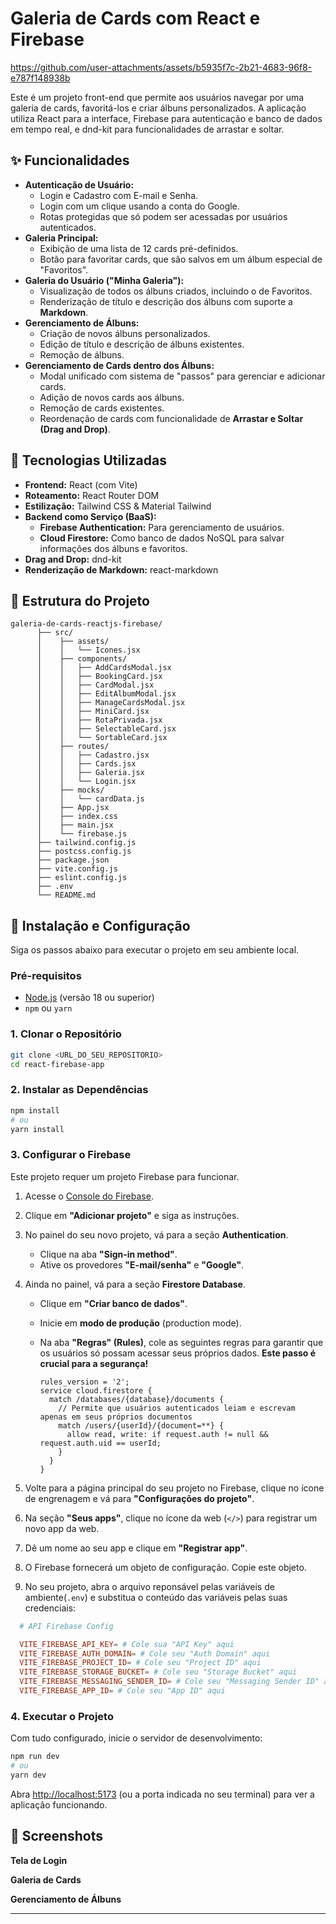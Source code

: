 # Galeria de Cards com React e Firebase

https://github.com/user-attachments/assets/b5935f7c-2b21-4683-96f8-e787f148938b

Este é um projeto front-end que permite aos usuários navegar por uma galeria de cards, favoritá-los e criar álbuns personalizados. A aplicação utiliza React para a interface, Firebase para autenticação e banco de dados em tempo real, e dnd-kit para funcionalidades de arrastar e soltar.

## ✨ Funcionalidades

- **Autenticação de Usuário:**
  - Login e Cadastro com E-mail e Senha.
  - Login com um clique usando a conta do Google.
  - Rotas protegidas que só podem ser acessadas por usuários autenticados.
- **Galeria Principal:**
  - Exibição de uma lista de 12 cards pré-definidos.
  - Botão para favoritar cards, que são salvos em um álbum especial de "Favoritos".
- **Galeria do Usuário ("Minha Galeria"):**
  - Visualização de todos os álbuns criados, incluindo o de Favoritos.
  - Renderização de título e descrição dos álbuns com suporte a **Markdown**.
- **Gerenciamento de Álbuns:**
  - Criação de novos álbuns personalizados.
  - Edição de título e descrição de álbuns existentes.
  - Remoção de álbuns.
- **Gerenciamento de Cards dentro dos Álbuns:**
  - Modal unificado com sistema de "passos" para gerenciar e adicionar cards.
  - Adição de novos cards aos álbuns.
  - Remoção de cards existentes.
  - Reordenação de cards com funcionalidade de **Arrastar e Soltar (Drag and Drop)**.

## 🚀 Tecnologias Utilizadas

- **Frontend:** React (com Vite)
- **Roteamento:** React Router DOM
- **Estilização:** Tailwind CSS & Material Tailwind
- **Backend como Serviço (BaaS):**
  - **Firebase Authentication:** Para gerenciamento de usuários.
  - **Cloud Firestore:** Como banco de dados NoSQL para salvar informações dos álbuns e favoritos.
- **Drag and Drop:** dnd-kit
- **Renderização de Markdown:** react-markdown

## 📂 Estrutura do Projeto

```
galeria-de-cards-reactjs-firebase/
      ├── src/
      │    ├── assets/
      │    │   └── Icones.jsx
      │    ├── components/
      │    │   ├── AddCardsModal.jsx
      │    │   ├── BookingCard.jsx
      │    │   ├── CardModal.jsx
      │    │   ├── EditAlbumModal.jsx
      │    │   ├── ManageCardsModal.jsx
      │    │   ├── MiniCard.jsx
      │    │   ├── RotaPrivada.jsx
      │    │   ├── SelectableCard.jsx
      │    │   └── SortableCard.jsx
      │    ├── routes/
      │    │   ├── Cadastro.jsx
      │    │   ├── Cards.jsx
      │    │   ├── Galeria.jsx
      │    │   └── Login.jsx
      │    ├── mocks/
      │    │   └── cardData.js
      │    ├── App.jsx
      │    ├── index.css
      │    ├── main.jsx
      │    └── firebase.js
      ├── tailwind.config.js
      ├── postcss.config.js
      ├── package.json
      ├── vite.config.js
      ├── eslint.config.js
      ├── .env
      └── README.md
```

## 🔧 Instalação e Configuração

Siga os passos abaixo para executar o projeto em seu ambiente local.

### Pré-requisitos

- [Node.js](https://nodejs.org/en/) (versão 18 ou superior)
- `npm` ou `yarn`

### 1\. Clonar o Repositório

```bash
git clone <URL_DO_SEU_REPOSITORIO>
cd react-firebase-app
```

### 2\. Instalar as Dependências

```bash
npm install
# ou
yarn install
```

### 3\. Configurar o Firebase

Este projeto requer um projeto Firebase para funcionar.

1. Acesse o [Console do Firebase](https://console.firebase.google.com/).

2. Clique em **"Adicionar projeto"** e siga as instruções.

3. No painel do seu novo projeto, vá para a seção **Authentication**.

      - Clique na aba **"Sign-in method"**.
      - Ative os provedores **"E-mail/senha"** e **"Google"**.

4. Ainda no painel, vá para a seção **Firestore Database**.

      - Clique em **"Criar banco de dados"**.
      - Inicie em **modo de produção** (production mode).
      - Na aba **"Regras" (Rules)**, cole as seguintes regras para garantir que os usuários só possam acessar seus próprios dados. **Este passo é crucial para a segurança\!**

        ```
        rules_version = '2';
        service cloud.firestore {
          match /databases/{database}/documents {
            // Permite que usuários autenticados leiam e escrevam apenas em seus próprios documentos
            match /users/{userId}/{document=**} {
              allow read, write: if request.auth != null && request.auth.uid == userId;
            }
          }
        }
        ```

5. Volte para a página principal do seu projeto no Firebase, clique no ícone de engrenagem e vá para **"Configurações do projeto"**.

6. Na seção **"Seus apps"**, clique no ícone da web (`</>`) para registrar um novo app da web.

7. Dê um nome ao seu app e clique em **"Registrar app"**.

8. O Firebase fornecerá um objeto de configuração. Copie este objeto.

9. No seu projeto, abra o arquivo reponsável pelas variáveis de ambiente(`.env`) e substitua o conteúdo das variáveis pelas suas credenciais:

```conf
  # API Firebase Config

  VITE_FIREBASE_API_KEY= # Cole sua "API Key" aqui
  VITE_FIREBASE_AUTH_DOMAIN= # Cole seu "Auth Domain" aqui
  VITE_FIREBASE_PROJECT_ID= # Cole seu "Project ID" aqui
  VITE_FIREBASE_STORAGE_BUCKET= # Cole seu "Storage Bucket" aqui
  VITE_FIREBASE_MESSAGING_SENDER_ID= # Cole seu "Messaging Sender ID" aqui
  VITE_FIREBASE_APP_ID= # Cole seu "App ID" aqui
```

### 4\. Executar o Projeto

Com tudo configurado, inicie o servidor de desenvolvimento:

```bash
npm run dev
# ou
yarn dev
```

Abra [http://localhost:5173](https://www.google.com/search?q=http://localhost:5173) (ou a porta indicada no seu terminal) para ver a aplicação funcionando.

## 📸 Screenshots

**Tela de Login**


**Galeria de Cards**


**Gerenciamento de Álbuns**


-----
